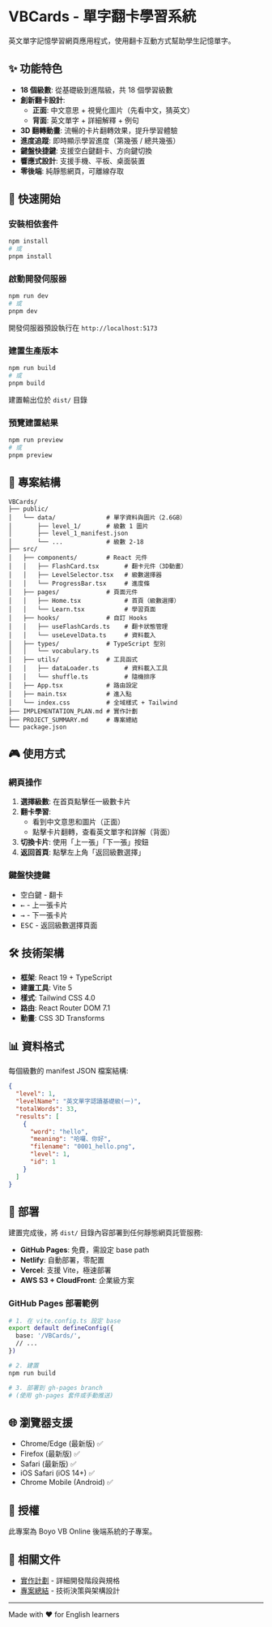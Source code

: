 # VBCards - 單字翻卡學習系統

英文單字記憶學習網頁應用程式，使用翻卡互動方式幫助學生記憶單字。

## ✨ 功能特色

- **18 個級數**: 從基礎級到進階級，共 18 個學習級數
- **創新翻卡設計**:
  - **正面**: 中文意思 + 視覺化圖片（先看中文，猜英文）
  - **背面**: 英文單字 + 詳細解釋 + 例句
- **3D 翻轉動畫**: 流暢的卡片翻轉效果，提升學習體驗
- **進度追蹤**: 即時顯示學習進度（第幾張 / 總共幾張）
- **鍵盤快捷鍵**: 支援空白鍵翻卡、方向鍵切換
- **響應式設計**: 支援手機、平板、桌面裝置
- **零後端**: 純靜態網頁，可離線存取

## 🚀 快速開始

### 安裝相依套件

```bash
npm install
# 或
pnpm install
```

### 啟動開發伺服器

```bash
npm run dev
# 或
pnpm dev
```

開發伺服器預設執行在 `http://localhost:5173`

### 建置生產版本

```bash
npm run build
# 或
pnpm build
```

建置輸出位於 `dist/` 目錄

### 預覽建置結果

```bash
npm run preview
# 或
pnpm preview
```

## 📁 專案結構

```
VBCards/
├── public/
│   └── data/              # 單字資料與圖片（2.6GB）
│       ├── level_1/       # 級數 1 圖片
│       ├── level_1_manifest.json
│       └── ...            # 級數 2-18
├── src/
│   ├── components/        # React 元件
│   │   ├── FlashCard.tsx       # 翻卡元件（3D動畫）
│   │   ├── LevelSelector.tsx   # 級數選擇器
│   │   └── ProgressBar.tsx     # 進度條
│   ├── pages/             # 頁面元件
│   │   ├── Home.tsx            # 首頁（級數選擇）
│   │   └── Learn.tsx           # 學習頁面
│   ├── hooks/             # 自訂 Hooks
│   │   ├── useFlashCards.ts    # 翻卡狀態管理
│   │   └── useLevelData.ts     # 資料載入
│   ├── types/             # TypeScript 型別
│   │   └── vocabulary.ts
│   ├── utils/             # 工具函式
│   │   ├── dataLoader.ts       # 資料載入工具
│   │   └── shuffle.ts          # 隨機排序
│   ├── App.tsx            # 路由設定
│   ├── main.tsx           # 進入點
│   └── index.css          # 全域樣式 + Tailwind
├── IMPLEMENTATION_PLAN.md # 實作計劃
├── PROJECT_SUMMARY.md     # 專案總結
└── package.json
```

## 🎮 使用方式

### 網頁操作

1. **選擇級數**: 在首頁點擊任一級數卡片
2. **翻卡學習**:
   - 看到中文意思和圖片（正面）
   - 點擊卡片翻轉，查看英文單字和詳解（背面）
3. **切換卡片**: 使用「上一張」「下一張」按鈕
4. **返回首頁**: 點擊左上角「返回級數選擇」

### 鍵盤快捷鍵

- <kbd>空白鍵</kbd> - 翻卡
- <kbd>←</kbd> - 上一張卡片
- <kbd>→</kbd> - 下一張卡片
- <kbd>ESC</kbd> - 返回級數選擇頁面

## 🛠 技術架構

- **框架**: React 19 + TypeScript
- **建置工具**: Vite 5
- **樣式**: Tailwind CSS 4.0
- **路由**: React Router DOM 7.1
- **動畫**: CSS 3D Transforms

## 📊 資料格式

每個級數的 manifest JSON 檔案結構:

```json
{
  "level": 1,
  "levelName": "英文單字認讀基礎級(一)",
  "totalWords": 33,
  "results": [
    {
      "word": "hello",
      "meaning": "哈囉、你好",
      "filename": "0001_hello.png",
      "level": 1,
      "id": 1
    }
  ]
}
```

## 🚀 部署

建置完成後，將 `dist/` 目錄內容部署到任何靜態網頁託管服務:

- **GitHub Pages**: 免費，需設定 base path
- **Netlify**: 自動部署，零配置
- **Vercel**: 支援 Vite，極速部署
- **AWS S3 + CloudFront**: 企業級方案

### GitHub Pages 部署範例

```bash
# 1. 在 vite.config.ts 設定 base
export default defineConfig({
  base: '/VBCards/',
  // ...
})

# 2. 建置
npm run build

# 3. 部署到 gh-pages branch
# (使用 gh-pages 套件或手動推送)
```

## 🌐 瀏覽器支援

- Chrome/Edge (最新版) ✅
- Firefox (最新版) ✅
- Safari (最新版) ✅
- iOS Safari (iOS 14+) ✅
- Chrome Mobile (Android) ✅

## 📝 授權

此專案為 Boyo VB Online 後端系統的子專案。

## 🔗 相關文件

- [實作計劃](./IMPLEMENTATION_PLAN.md) - 詳細開發階段與規格
- [專案總結](./PROJECT_SUMMARY.md) - 技術決策與架構設計

---

Made with ❤️ for English learners
